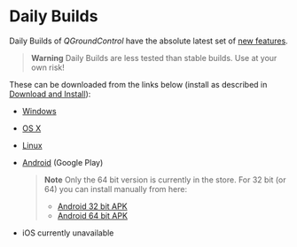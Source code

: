 # Daily Builds

Daily Builds of *QGroundControl* have the absolute latest set of [new features](../releases/daily_build_new_features.md).

> **Warning** Daily Builds are less tested than stable builds.
  Use at your own risk!

These can be downloaded from the links below (install as described in [Download and Install](../getting_started/download_and_install.md)):

* [Windows](https://s3-us-west-2.amazonaws.com/qgroundcontrol/builds/master/QGroundControl-installer.exe)
* [OS X](https://s3-us-west-2.amazonaws.com/qgroundcontrol/builds/master/QGroundControl.dmg)
* [Linux](https://s3-us-west-2.amazonaws.com/qgroundcontrol/builds/master/QGroundControl.AppImage)
* [Android](https://play.google.com/store/apps/details?id=org.mavlink.qgroundcontrolbeta) (Google Play)
  > **Note** Only the 64 bit version is currently in the store. For 32 bit (or 64) you can install manually from here:
  > * [Android 32 bit APK](https://qgroundcontrol.s3-us-west-2.amazonaws.com/builds/master/QGroundControl32.apk)
  > * [Android 64 bit APK](https://qgroundcontrol.s3-us-west-2.amazonaws.com/builds/master/QGroundControl64.apk)

* iOS currently unavailable
